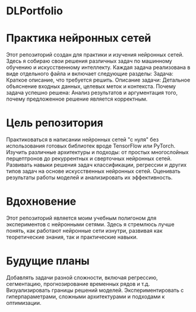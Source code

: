 # DLPortfolio
# Практика нейронных сетей

Этот репозиторий создан для практики и изучения нейронных сетей. Здесь я собираю свои решения различных задач по машинному обучению и искусственному интеллекту. Каждая задача реализована в виде отдельного файла и включает следующие разделы:
Задача: Краткое описание, что требуется решить.
Описание задачи: Детальное объяснение входных данных, целевых меток и контекста.
Почему задача успешно решена: Анализ результатов и аргументация того, почему предложенное решение является корректным.

# Цель репозитория
Практиковаться в написании нейронных сетей "с нуля" без использования готовых библиотек вроде TensorFlow или PyTorch.
Изучить различные архитектуры и подходы: от простых многослойных перцептронов до рекуррентных и сверточных нейронных сетей.
Развивать навыки решения задач классификации, регрессии и других типов задач на основе искусственных нейронных сетей.
Оценивать результаты работы моделей и анализировать их эффективность.

# Вдохновение
Этот репозиторий является моим учебным полигоном для экспериментов с нейронными сетями. Здесь я стремлюсь лучше понять, как работают нейронные сети изнутри, развивая как теоретические знания, так и практические навыки.

# Будущие планы
Добавлять задачи разной сложности, включая регрессию, сегментацию, прогнозирование временных рядов и т.д.
Визуализировать границы решений моделей.
Экспериментировать с гиперпараметрами, сложными архитектурами и подходами к оптимизации.

